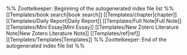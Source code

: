 %% Zoottelkeeper: Beginning of the autogenerated index file list %%
 [[Templates/book search|book search]]
 [[Templates/chapter|chapter]]
 [[Templates/Daily Report|Daily Report]]
 [[Templates/Full Note|Full Note]]
 [[Templates/Mini Essay|Mini Essay]]
 [[Templates/New Zotero Literature Note|New Zotero Literature Note]]
 [[Templates/ref|ref]]
 [[Templates/Templates|Templates]]
%% Zoottelkeeper: End of the autogenerated index file list %%
